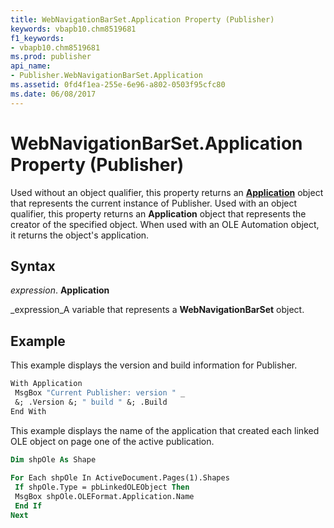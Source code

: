 ```yaml
---
title: WebNavigationBarSet.Application Property (Publisher)
keywords: vbapb10.chm8519681
f1_keywords:
- vbapb10.chm8519681
ms.prod: publisher
api_name:
- Publisher.WebNavigationBarSet.Application
ms.assetid: 0fd4f1ea-255e-6e96-a802-0503f95cfc80
ms.date: 06/08/2017
---
```



# WebNavigationBarSet.Application Property (Publisher)

Used without an object qualifier, this property returns an  **[Application](Publisher.Application.md)** object that represents the current instance of Publisher. Used with an object qualifier, this property returns an  **Application** object that represents the creator of the specified object. When used with an OLE Automation object, it returns the object's application.


## Syntax

 _expression_. **Application**

 _expression_A variable that represents a  **WebNavigationBarSet** object.


## Example

This example displays the version and build information for Publisher.


```vb
With Application 
 MsgBox "Current Publisher: version " _ 
 &; .Version &; " build " &; .Build 
End With
```

This example displays the name of the application that created each linked OLE object on page one of the active publication.




```vb
Dim shpOle As Shape 
 
For Each shpOle In ActiveDocument.Pages(1).Shapes 
 If shpOle.Type = pbLinkedOLEObject Then 
 MsgBox shpOle.OLEFormat.Application.Name 
 End If 
Next
```



